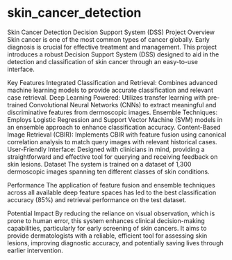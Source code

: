# skin_cancer_detection
Skin Cancer Detection Decision Support System (DSS)
Project Overview
Skin cancer is one of the most common types of cancer globally. Early diagnosis is crucial for effective treatment and management. This project introduces a robust Decision Support System (DSS) designed to aid in the detection and classification of skin cancer through an easy-to-use interface.

Key Features
Integrated Classification and Retrieval: Combines advanced machine learning models to provide accurate classification and relevant case retrieval.
Deep Learning Powered: Utilizes transfer learning with pre-trained Convolutional Neural Networks (CNNs) to extract meaningful and discriminative features from dermoscopic images.
Ensemble Techniques: Employs Logistic Regression and Support Vector Machine (SVM) models in an ensemble approach to enhance classification accuracy.
Content-Based Image Retrieval (CBIR): Implements CBIR with feature fusion using canonical correlation analysis to match query images with relevant historical cases.
User-Friendly Interface: Designed with clinicians in mind, providing a straightforward and effective tool for querying and receiving feedback on skin lesions.
Dataset
The system is trained on a dataset of 1,300 dermoscopic images spanning ten different classes of skin conditions.

Performance
The application of feature fusion and ensemble techniques across all available deep feature spaces has led to the best classification accuracy (85%) and retrieval performance on the test dataset.

Potential Impact
By reducing the reliance on visual observation, which is prone to human error, this system enhances clinical decision-making capabilities, particularly for early screening of skin cancers. It aims to provide dermatologists with a reliable, efficient tool for assessing skin lesions, improving diagnostic accuracy, and potentially saving lives through earlier intervention.
